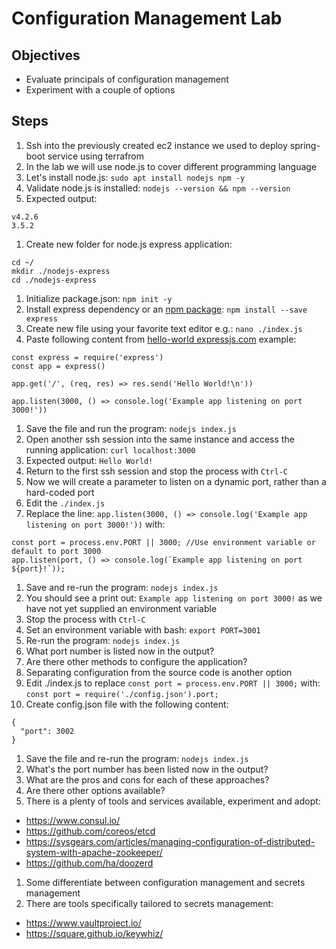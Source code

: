 # Configuration Management Lab

## Objectives

* Evaluate principals of configuration management 
* Experiment with a couple of options

## Steps

1. Ssh into the previously created ec2 instance we used to deploy spring-boot service using terrafrom
1. In the lab we will use node.js to cover different programming language
1. Let's install node.js: `sudo apt install nodejs npm -y`
1. Validate node.js is installed: `nodejs --version && npm --version`
1. Expected output:
```
v4.2.6
3.5.2
```
1. Create new folder for node.js express application:
```
cd ~/
mkdir ./nodejs-express
cd ./nodejs-express
```
1. Initialize package.json: `npm init -y`
1. Install express dependency or an [npm package](https://docs.npmjs.com/getting-started/packages): `npm install --save express`
1. Create new file using your favorite text editor e.g.: `nano ./index.js`
1. Paste following content from [hello-world expressjs.com](https://expressjs.com/en/starter/hello-world.html) example:
  ```
  const express = require('express')
  const app = express()

  app.get('/', (req, res) => res.send('Hello World!\n'))

  app.listen(3000, () => console.log('Example app listening on port 3000!'))
  ```
1. Save the file and run the program: `nodejs index.js`
1. Open another ssh session into the same instance and access the running application: `curl localhost:3000`
1. Expected output: `Hello World!`
1. Return to the first ssh session and stop the process with `Ctrl-C`
1. Now we will create a parameter to listen on a dynamic port, rather than a hard-coded port
1. Edit the `./index.js`
1. Replace the line: `app.listen(3000, () => console.log('Example app listening on port 3000!'))` with: 
```
const port = process.env.PORT || 3000; //Use environment variable or default to port 3000
app.listen(port, () => console.log(`Example app listening on port ${port}!`));
```
1. Save and re-run the program: `nodejs index.js`
1. You should see a print out: `Example app listening on port 3000!` as we have not yet supplied an environment variable
1. Stop the process with `Ctrl-C`
1. Set an environment variable with bash: `export PORT=3001`
1. Re-run the program: `nodejs index.js`
1. What port number is listed now in the output?
1. Are there other methods to configure the application?
1. Separating configuration from the source code is another option
1. Edit ./index.js to replace `const port = process.env.PORT || 3000;` with: 
  `const port = require('./config.json').port;`
1. Create config.json file with the following content:
```
{
  "port": 3002
}
```
1. Save the file and re-run the program: `nodejs index.js`
1. What's the port number has been listed now in the output?
1. What are the pros and cons for each of these approaches?
1. Are there other options available?
1. There is a plenty of tools and services available, experiment and adopt:
  * https://www.consul.io/
  * https://github.com/coreos/etcd
  * https://sysgears.com/articles/managing-configuration-of-distributed-system-with-apache-zookeeper/
  * https://github.com/ha/doozerd
1. Some differentiate between configuration management and secrets management
1. There are tools specifically tailored to secrets management:
  * https://www.vaultproject.io/
  * https://square.github.io/keywhiz/